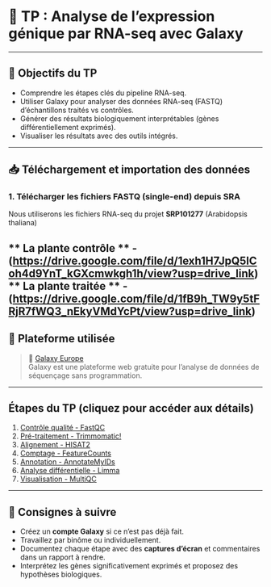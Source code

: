 # 🧬 TP : Analyse de l’expression génique par RNA-seq avec Galaxy

---

## 🎯 Objectifs du TP

- Comprendre les étapes clés du pipeline RNA-seq.
- Utiliser Galaxy pour analyser des données RNA-seq (FASTQ) d’échantillons traités vs contrôles.
- Générer des résultats biologiquement interprétables (gènes différentiellement exprimés).
- Visualiser les résultats avec des outils intégrés.

---


## 📥 Téléchargement et importation des données

### 1. Télécharger les fichiers FASTQ (single-end) depuis SRA

Nous utiliserons les fichiers RNA-seq du projet **SRP101277** (Arabidopsis thaliana) 

** La plante contrôle ** 
-(https://drive.google.com/file/d/1exh1H7JpQ5lCoh4d9YnT_kGXcmwkgh1h/view?usp=drive_link)
** La plante traitée ** 
-(https://drive.google.com/file/d/1fB9h_TW9y5tFRjR7fWQ3_nEkyVMdYcPt/view?usp=drive_link)
---

## 🧰 Plateforme utilisée

> 🔗 [Galaxy Europe](https://usegalaxy.eu)  
Galaxy est une plateforme web gratuite pour l’analyse de données de séquençage sans programmation.

---

## Étapes du TP (cliquez pour accéder aux détails)

1. [Contrôle qualité - FastQC](./1-fastqc.md)  
2. [Pré-traitement - Trimmomatic!](./2-trim-galore.md)  
3. [Alignement - HISAT2](./3-hisat2.md)  
4. [Comptage - FeatureCounts](./4-featurecounts.md)
5. [Annotation - AnnotateMyIDs](./5-AnnotateMyIDs.md)
6. [Analyse différentielle - Limma](./5-deseq2.md)  
7. [Visualisation - MultiQC](./6-visualisation.md)


---

## 📝 Consignes à suivre

- Créez un **compte Galaxy** si ce n’est pas déjà fait.
- Travaillez par binôme ou individuellement.
- Documentez chaque étape avec des **captures d’écran** et commentaires dans un rapport à rendre.
- Interprétez les gènes significativement exprimés et proposez des hypothèses biologiques.


